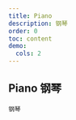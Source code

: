 ```yaml
---
title: Piano
description: 钢琴
order: 0
toc: content
demo:
  cols: 2
---
```


## Piano 钢琴

<code src="./demo/index.tsx">钢琴</code>
